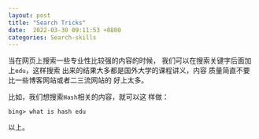 ```yaml
---
layout: post
title: "Search Tricks"
date:  2022-03-30 09:11:53 +0800
categories: Search-skills
---
```


当在网页上搜索一些专业性比较强的内容的时候，
我们可以在搜索关键字后面加上`edu`，这样搜索
出来的结果大多都是国外大学的课程讲义，内容
质量简直不要比一些博客网站或者二三流网站的
好上太多。

比如，我们想搜索`Hash`相关的内容，就可以这
样做：
```
bing> what is hash edu
```

以上。

